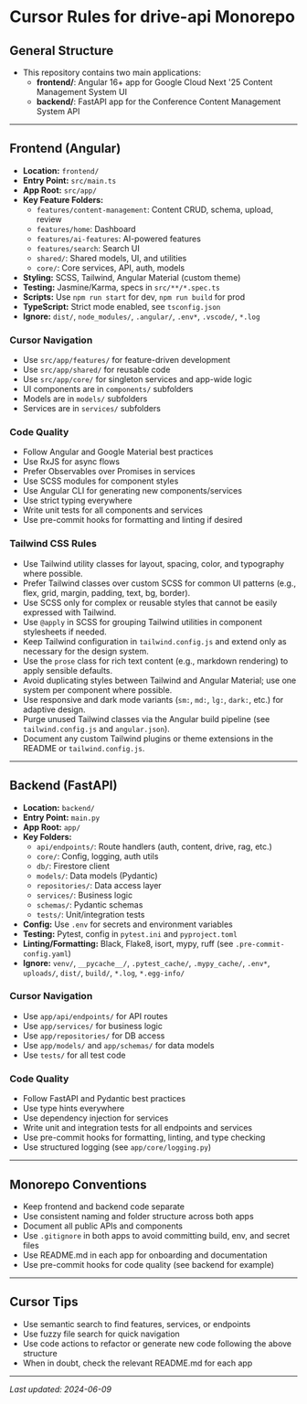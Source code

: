 # Cursor Rules for drive-api Monorepo

## General Structure
- This repository contains two main applications:
  - **frontend/**: Angular 16+ app for Google Cloud Next '25 Content Management System UI
  - **backend/**: FastAPI app for the Conference Content Management System API

---

## Frontend (Angular)
- **Location:** `frontend/`
- **Entry Point:** `src/main.ts`
- **App Root:** `src/app/`
- **Key Feature Folders:**
  - `features/content-management`: Content CRUD, schema, upload, review
  - `features/home`: Dashboard
  - `features/ai-features`: AI-powered features
  - `features/search`: Search UI
  - `shared/`: Shared models, UI, and utilities
  - `core/`: Core services, API, auth, models
- **Styling:** SCSS, Tailwind, Angular Material (custom theme)
- **Testing:** Jasmine/Karma, specs in `src/**/*.spec.ts`
- **Scripts:** Use `npm run start` for dev, `npm run build` for prod
- **TypeScript:** Strict mode enabled, see `tsconfig.json`
- **Ignore:** `dist/`, `node_modules/`, `.angular/`, `.env*`, `.vscode/`, `*.log`

### Cursor Navigation
- Use `src/app/features/` for feature-driven development
- Use `src/app/shared/` for reusable code
- Use `src/app/core/` for singleton services and app-wide logic
- UI components are in `components/` subfolders
- Models are in `models/` subfolders
- Services are in `services/` subfolders

### Code Quality
- Follow Angular and Google Material best practices
- Use RxJS for async flows
- Prefer Observables over Promises in services
- Use SCSS modules for component styles
- Use Angular CLI for generating new components/services
- Use strict typing everywhere
- Write unit tests for all components and services
- Use pre-commit hooks for formatting and linting if desired

### Tailwind CSS Rules
- Use Tailwind utility classes for layout, spacing, color, and typography where possible.
- Prefer Tailwind classes over custom SCSS for common UI patterns (e.g., flex, grid, margin, padding, text, bg, border).
- Use SCSS only for complex or reusable styles that cannot be easily expressed with Tailwind.
- Use `@apply` in SCSS for grouping Tailwind utilities in component stylesheets if needed.
- Keep Tailwind configuration in `tailwind.config.js` and extend only as necessary for the design system.
- Use the `prose` class for rich text content (e.g., markdown rendering) to apply sensible defaults.
- Avoid duplicating styles between Tailwind and Angular Material; use one system per component where possible.
- Use responsive and dark mode variants (`sm:`, `md:`, `lg:`, `dark:`, etc.) for adaptive design.
- Purge unused Tailwind classes via the Angular build pipeline (see `tailwind.config.js` and `angular.json`).
- Document any custom Tailwind plugins or theme extensions in the README or `tailwind.config.js`.

---

## Backend (FastAPI)
- **Location:** `backend/`
- **Entry Point:** `main.py`
- **App Root:** `app/`
- **Key Folders:**
  - `api/endpoints/`: Route handlers (auth, content, drive, rag, etc.)
  - `core/`: Config, logging, auth utils
  - `db/`: Firestore client
  - `models/`: Data models (Pydantic)
  - `repositories/`: Data access layer
  - `services/`: Business logic
  - `schemas/`: Pydantic schemas
  - `tests/`: Unit/integration tests
- **Config:** Use `.env` for secrets and environment variables
- **Testing:** Pytest, config in `pytest.ini` and `pyproject.toml`
- **Linting/Formatting:** Black, Flake8, isort, mypy, ruff (see `.pre-commit-config.yaml`)
- **Ignore:** `venv/`, `__pycache__/`, `.pytest_cache/`, `.mypy_cache/`, `.env*`, `uploads/`, `dist/`, `build/`, `*.log`, `*.egg-info/`

### Cursor Navigation
- Use `app/api/endpoints/` for API routes
- Use `app/services/` for business logic
- Use `app/repositories/` for DB access
- Use `app/models/` and `app/schemas/` for data models
- Use `tests/` for all test code

### Code Quality
- Follow FastAPI and Pydantic best practices
- Use type hints everywhere
- Use dependency injection for services
- Write unit and integration tests for all endpoints and services
- Use pre-commit hooks for formatting, linting, and type checking
- Use structured logging (see `app/core/logging.py`)

---

## Monorepo Conventions
- Keep frontend and backend code separate
- Use consistent naming and folder structure across both apps
- Document all public APIs and components
- Use `.gitignore` in both apps to avoid committing build, env, and secret files
- Use README.md in each app for onboarding and documentation
- Use pre-commit hooks for code quality (see backend for example)

---

## Cursor Tips
- Use semantic search to find features, services, or endpoints
- Use fuzzy file search for quick navigation
- Use code actions to refactor or generate new code following the above structure
- When in doubt, check the relevant README.md for each app

---

_Last updated: 2024-06-09_
